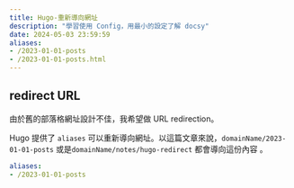 ```yaml
---
title: Hugo-重新導向網址
description: "學習使用 Config，用最小的設定了解 docsy"
date: 2024-05-03 23:59:59
aliases:
- /2023-01-01-posts
- /2023-01-01-posts.html
---
```


## redirect URL 

由於舊的部落格網址設計不佳，我希望做 URL redirection。

Hugo 提供了 `aliases` 可以重新導向網址。以這篇文章來說，`domainName/2023-01-01-posts` 或是`domainName/notes/hugo-redirect` 都會導向這份內容 。

```yaml
aliases:
- /2023-01-01-posts
```

